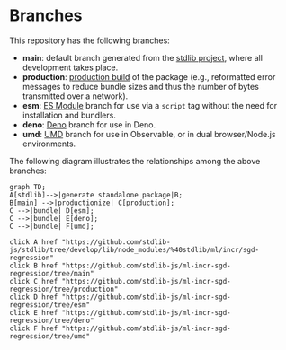 <!--

@license Apache-2.0

Copyright (c) 2022 The Stdlib Authors.

Licensed under the Apache License, Version 2.0 (the "License");
you may not use this file except in compliance with the License.
You may obtain a copy of the License at

    http://www.apache.org/licenses/LICENSE-2.0

Unless required by applicable law or agreed to in writing, software
distributed under the License is distributed on an "AS IS" BASIS,
WITHOUT WARRANTIES OR CONDITIONS OF ANY KIND, either express or implied.
See the License for the specific language governing permissions and
limitations under the License.

-->

# Branches

This repository has the following branches:

-   **main**: default branch generated from the [stdlib project][stdlib-url], where all development takes place.
-   **production**: [production build][production-url] of the package (e.g., reformatted error messages to reduce bundle sizes and thus the number of bytes transmitted over a network).
-   **esm**: [ES Module][esm-url] branch for use via a `script` tag without the need for installation and bundlers.
-   **deno**: [Deno][deno-url] branch for use in Deno.
-   **umd**: [UMD][umd-url] branch for use in Observable, or in dual browser/Node.js environments.

The following diagram illustrates the relationships among the above branches:

```mermaid
graph TD;
A[stdlib]-->|generate standalone package|B;
B[main] -->|productionize| C[production];
C -->|bundle| D[esm];
C -->|bundle| E[deno];
C -->|bundle| F[umd];

click A href "https://github.com/stdlib-js/stdlib/tree/develop/lib/node_modules/%40stdlib/ml/incr/sgd-regression"
click B href "https://github.com/stdlib-js/ml-incr-sgd-regression/tree/main"
click C href "https://github.com/stdlib-js/ml-incr-sgd-regression/tree/production"
click D href "https://github.com/stdlib-js/ml-incr-sgd-regression/tree/esm"
click E href "https://github.com/stdlib-js/ml-incr-sgd-regression/tree/deno"
click F href "https://github.com/stdlib-js/ml-incr-sgd-regression/tree/umd"
```

[stdlib-url]: https://github.com/stdlib-js/stdlib/tree/develop/lib/node_modules/%40stdlib/ml/incr/sgd-regression
[production-url]: https://github.com/stdlib-js/ml-incr-sgd-regression/tree/production
[deno-url]: https://github.com/stdlib-js/ml-incr-sgd-regression/tree/deno
[umd-url]: https://github.com/stdlib-js/ml-incr-sgd-regression/tree/umd
[esm-url]: https://github.com/stdlib-js/ml-incr-sgd-regression/tree/esm